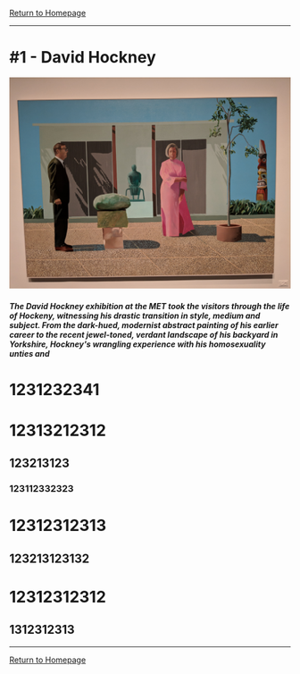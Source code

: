 [Return to Homepage](https://timmypoyu.github.io)
- - - -
# #1 - David Hockney 
![image of painting](https://github.com/Timmypoyu/Timmypoyu.github.io/blob/master/ArtMemos1/IMG_20180223_144609.jpg?raw=true)
##### The David Hockney exhibition at the MET took the visitors through the life of Hockeny, witnessing his drastic transition in style, medium and subject. From the dark-hued, modernist abstract painting of his earlier career to the recent jewel-toned, verdant landscape of his backyard in Yorkshire, Hockney's wrangling experience with his homosexuality unties and  


# 1231232341
# 12313212312
## 123213123
### 123112332323
# 12312312313
## 123213123132
# 12312312312
## 1312312313
***
[Return to Homepage](https://timmypoyu.github.io)
